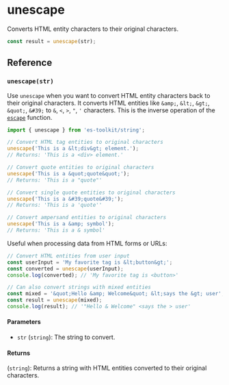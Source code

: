 # unescape

Converts HTML entity characters to their original characters.

```typescript
const result = unescape(str);
```

## Reference

### `unescape(str)`

Use `unescape` when you want to convert HTML entity characters back to their original characters. It converts HTML entities like `&amp;`, `&lt;`, `&gt;`, `&quot;`, `&#39;` to `&`, `<`, `>`, `"`, `'` characters. This is the inverse operation of the [`escape`](./escape.md) function.

```typescript
import { unescape } from 'es-toolkit/string';

// Convert HTML tag entities to original characters
unescape('This is a &lt;div&gt; element.');
// Returns: 'This is a <div> element.'

// Convert quote entities to original characters
unescape('This is a &quot;quote&quot;');
// Returns: 'This is a "quote"'

// Convert single quote entities to original characters
unescape('This is a &#39;quote&#39;');
// Returns: 'This is a 'quote''

// Convert ampersand entities to original characters
unescape('This is a &amp; symbol');
// Returns: 'This is a & symbol'
```

Useful when processing data from HTML forms or URLs:

```typescript
// Convert HTML entities from user input
const userInput = 'My favorite tag is &lt;button&gt;';
const converted = unescape(userInput);
console.log(converted); // 'My favorite tag is <button>'

// Can also convert strings with mixed entities
const mixed = '&quot;Hello &amp; Welcome&quot; &lt;says the &gt; user';
const result = unescape(mixed);
console.log(result); // '"Hello & Welcome" <says the > user'
```

#### Parameters

- `str` (`string`): The string to convert.

#### Returns

(`string`): Returns a string with HTML entities converted to their original characters.
